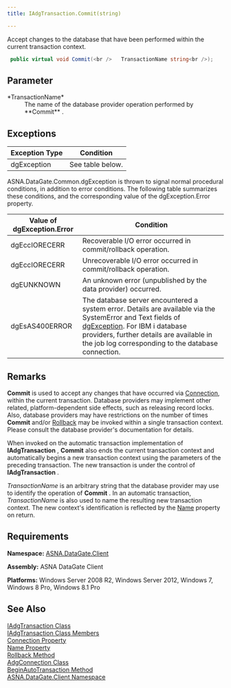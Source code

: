 ```yaml
---
title: IAdgTransaction.Commit(string)

---
```


Accept changes to the database that have been performed within the current transaction context.

```cs
 public virtual void Commit(<br />   TransactionName string<br />);
```

## Parameter

<dl>
        <dt>
 *TransactionName* 
        </dt>
        <dd>The name of the database provider operation performed by **Commit** .
					</dd>
</dl>

## Exceptions



| Exception Type | Condition |
| ---- | ---- |
| dgException | See table below. |



ASNA.DataGate.Common.dgException is thrown to signal normal procedural conditions, in addition to error conditions. The following table summarizes these conditions, and the corresponding value of the dgException.Error property.
<br />



| Value of dgException.Error | Condition |
| ---- | ---- |
| dgEccIORECERR | Recoverable I/O error occurred in commit/rollback operation. |
| dgEccIORECERR | Unrecoverable I/O error occurred in commit/rollback operation. |
| dgEUNKNOWN | An unknown error (unpublished by the data provider) occurred. |
| dgEsAS400ERROR | The database server encountered a system error. Details are available via the SystemError and Text fields of [dgException](dgexception-class.html). For IBM i database providers, further details are available in the job log corresponding to the database connection. |



## Remarks

**Commit** is used to accept any changes that have occurred via [Connection](iadg-transaction-class-connection-property.html), within the current transaction. Database providers may implement other related, platform-dependent side effects, such as releasing record locks. Also, database providers may have restrictions on the number of times **Commit** and/or [ Rollback](iadg-transaction-class-rollback-method.html) may be invoked within a single transaction context. Please consult the database provider's documentation for details.

When invoked on the automatic transaction implementation of **IAdgTransaction** , **Commit** also ends the current transaction context and automatically begins a new transaction context using the parameters of the preceding transaction. The new transaction is under the control of **IAdgTransaction** .

*TransactionName* is an arbitrary string that the database provider may use to identify the operation of **Commit** . In an automatic transaction, *TransactionName* is also used to name the resulting new transaction context. The new context's identification is reflected by the [Name](iadg-transaction-class-name-property.html) property on return.
## Requirements

<span> **Namespace:** [ASNA.DataGate.Client](datagate-client-namespace.html) </span> 

<span> **Assembly:** ASNA DataGate Client</span> 

<span> **Platforms:** Windows Server 2008 R2, Windows Server 2012, Windows 7, Windows 8 Pro, Windows 8.1 Pro</span> 
## See Also


[IAdgTransaction Class](iadg-transaction-class.html)
      <br />
[IAdgTransaction Class Members](iadg-transaction-members.html)
      <br />
[Connection Property](iadg-transaction-class-connection-property.html)
      <br />
[Name Property](iadg-transaction-class-name-property.html)
      <br />
[Rollback Method](iadg-transaction-class-rollback-method.html)
      <br />
[AdgConnection Class](adg-connection-class.html)
      <br />
      [BeginAutoTransaction 
					Method](adg-connection-class-begin-auto-transaction-method-main.html)
      <br />
[ASNA.DataGate.Client Namespace](datagate-client-namespace.html)

